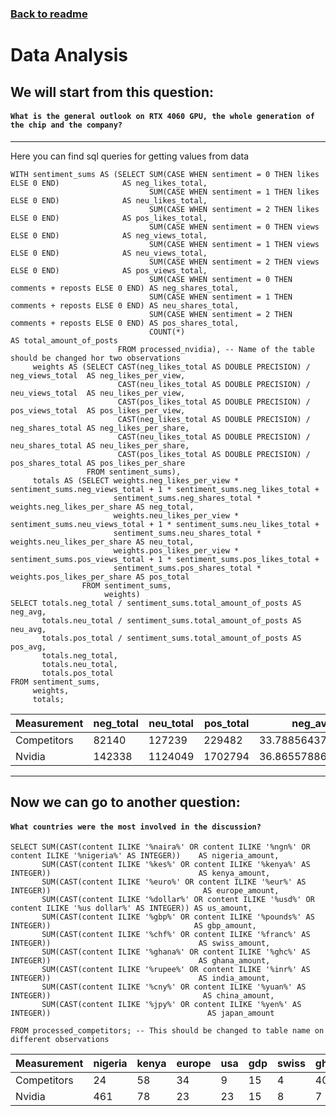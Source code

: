 ### [Back to readme](../README.md)

# Data Analysis

## We will start from this question:

#### `What is the general outlook on RTX 4060 GPU, the whole generation of the chip and the company?`

---

Here you can find sql queries for getting values from data

```postgresql
WITH sentiment_sums AS (SELECT SUM(CASE WHEN sentiment = 0 THEN likes ELSE 0 END)              AS neg_likes_total,
                               SUM(CASE WHEN sentiment = 1 THEN likes ELSE 0 END)              AS neu_likes_total,
                               SUM(CASE WHEN sentiment = 2 THEN likes ELSE 0 END)              AS pos_likes_total,
                               SUM(CASE WHEN sentiment = 0 THEN views ELSE 0 END)              AS neg_views_total,
                               SUM(CASE WHEN sentiment = 1 THEN views ELSE 0 END)              AS neu_views_total,
                               SUM(CASE WHEN sentiment = 2 THEN views ELSE 0 END)              AS pos_views_total,
                               SUM(CASE WHEN sentiment = 0 THEN comments + reposts ELSE 0 END) AS neg_shares_total,
                               SUM(CASE WHEN sentiment = 1 THEN comments + reposts ELSE 0 END) AS neu_shares_total,
                               SUM(CASE WHEN sentiment = 2 THEN comments + reposts ELSE 0 END) AS pos_shares_total,
                               COUNT(*)                                                        AS total_amount_of_posts
                        FROM processed_nvidia), -- Name of the table should be changed hor two observations
     weights AS (SELECT CAST(neg_likes_total AS DOUBLE PRECISION) / neg_views_total  AS neg_likes_per_view,
                        CAST(neu_likes_total AS DOUBLE PRECISION) / neu_views_total  AS neu_likes_per_view,
                        CAST(pos_likes_total AS DOUBLE PRECISION) / pos_views_total  AS pos_likes_per_view,
                        CAST(neg_likes_total AS DOUBLE PRECISION) / neg_shares_total AS neg_likes_per_share,
                        CAST(neu_likes_total AS DOUBLE PRECISION) / neu_shares_total AS neu_likes_per_share,
                        CAST(pos_likes_total AS DOUBLE PRECISION) / pos_shares_total AS pos_likes_per_share
                 FROM sentiment_sums),
     totals AS (SELECT weights.neg_likes_per_view * sentiment_sums.neg_views_total + 1 * sentiment_sums.neg_likes_total +
                       sentiment_sums.neg_shares_total * weights.neg_likes_per_share AS neg_total,
                       weights.neu_likes_per_view * sentiment_sums.neu_views_total + 1 * sentiment_sums.neu_likes_total +
                       sentiment_sums.neu_shares_total * weights.neu_likes_per_share AS neu_total,
                       weights.pos_likes_per_view * sentiment_sums.pos_views_total + 1 * sentiment_sums.pos_likes_total +
                       sentiment_sums.pos_shares_total * weights.pos_likes_per_share AS pos_total
                FROM sentiment_sums,
                     weights)
SELECT totals.neg_total / sentiment_sums.total_amount_of_posts AS neg_avg,
       totals.neu_total / sentiment_sums.total_amount_of_posts AS neu_avg,
       totals.pos_total / sentiment_sums.total_amount_of_posts AS pos_avg,
       totals.neg_total,
       totals.neu_total,
       totals.pos_total
FROM sentiment_sums,
     weights,
     totals;
 ```

| Measurement | neg_total | neu_total | pos_total | neg_avg           | neu_avg            | pos_avg           |
|-------------|-----------|-----------|-----------|-------------------|--------------------|-------------------|
| Competitors | 82140     | 127239    | 229482    | 33.78856437679967 | 52.340189222542165 | 94.39819004524887 |
| Nvidia      | 142338    | 1124049   | 1702794   | 36.86557886557887 | 291.1289821289821  | 441.024087024087  |

---

## Now we can go to another question:

#### `What countries were the most involved in the discussion?`

```postgresql
SELECT SUM(CAST(content ILIKE '%naira%' OR content ILIKE '%ngn%' OR content ILIKE '%nigeria%' AS INTEGER))    AS nigeria_amount,
       SUM(CAST(content ILIKE '%kes%' OR content ILIKE '%kenya%' AS INTEGER))                                 AS kenya_amount,
       SUM(CAST(content ILIKE '%euro%' OR content ILIKE '%eur%' AS INTEGER))                                  AS europe_amount,
       SUM(CAST(content ILIKE '%dollar%' OR content ILIKE '%usd%' OR content ILIKE '%us dollar%' AS INTEGER)) AS us_amount,
       SUM(CAST(content ILIKE '%gbp%' OR content ILIKE '%pounds%' AS INTEGER))                                AS gbp_amount,
       SUM(CAST(content ILIKE '%chf%' OR content ILIKE '%franc%' AS INTEGER))                                 AS swiss_amount,
       SUM(CAST(content ILIKE '%ghana%' OR content ILIKE '%ghc%' AS INTEGER))                                 AS ghana_amount,
       SUM(CAST(content ILIKE '%rupee%' OR content ILIKE '%inr%' AS INTEGER))                                 AS india_amount,
       SUM(CAST(content ILIKE '%cny%' OR content ILIKE '%yuan%' AS INTEGER))                                  AS china_amount,
       SUM(CAST(content ILIKE '%jpy%' OR content ILIKE '%yen%' AS INTEGER))                                   AS japan_amount

FROM processed_competitors; -- This should be changed to table name on different observations
```

| Measurement | nigeria | kenya | europe | usa | gdp | swiss | ghana | india | china | japan |
|-------------|---------|-------|--------|-----|-----|-------|-------|-------|-------|-------|
| Competitors | 24      | 58    | 34     | 9   | 15  | 4     | 40    | 2     | 0     | 0     |
| Nvidia      | 461     | 78    | 23     | 23  | 15  | 8     | 7     | 2     | 2     | 1     |


